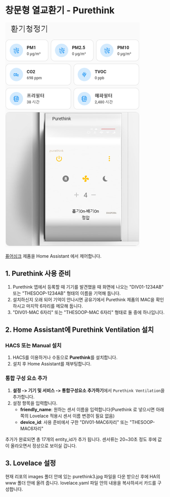 # 창문형 열교환기 - Purethink

![Tmap Address Logo](images/logo.png)

[퓨어싱크](https://purethink.co.kr/) 제품을 Home Assistant 에서 제어합니다.

## 1. Purethink 사용 준비

1. Purethink 앱에서 등록할 때 기기를 발견했을 때 화면에 나오는 "DIV01-1234AB" 또는 "THESOOP-1234AB" 형태의 이름을 기억해 둡니다.
2. 설치하신지 오래 되어 기억이 안나시면 공유기에서 Purethink 제품의 MAC을 확인하시고 마지막 6자리를 메모해 둡니다.
3. "DIV01-MAC 6자리" 또는 "THESOOP-MAC 6자리" 형태로 둘 중에 하나입니다.

## 2. Home Assistant에 Purethink Ventilation 설치

### HACS 또는 Manual 설치

1. HACS를 이용하거나 수동으로 **Purethink**를 설치합니다.
2. 설치 후 Home Assistant를 재부팅합니다.

### 통합 구성 요소 추가

1. **설정 -> 기기 및 서비스 -> 통합구성요소 추가하기**에서 `Purethink Ventilation`을 추가합니다.
2. 설정 항목을 입력합니다.
   - **friendly_name**: 원하는 센서 이름을 입력합니다(Purethink 로 넣으시면 아래쪽의 Lovelace 적용시 센서 이름 변경이 필요 없음)
   - **device_id**: 사용 준비에서 구한 "DIV01-MAC6자리" 또는 "THESOOP-MAC6자리"

추가가 완료되면 총 17개의 entity_id가 추가 됩니다.
센서류는 20~30초 정도 후에 값이 올라오면서 정상으로 보이실 겁니다.

## 3. Lovelace 설정
현재 리포의 images 폴더 안에 있는 purethink3.jpg 파일을 다운 받으신 후에 HA의 www 폴더 안에 올려 줍니다.
lovelace.yaml 파일 안의 내용을 복사하셔서 카드를 구성합니다.
